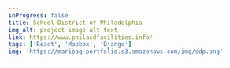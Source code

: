 ```yaml
---
inProgress: false
title: School District of Philadelphia
img_alt: project image alt text
link: https://www.philasdfacilities.info/
tags: ['React', 'Mapbox', 'Django']
img: 'https://marioag-portfolio.s3.amazonaws.com/img/sdp.png'
---
```

